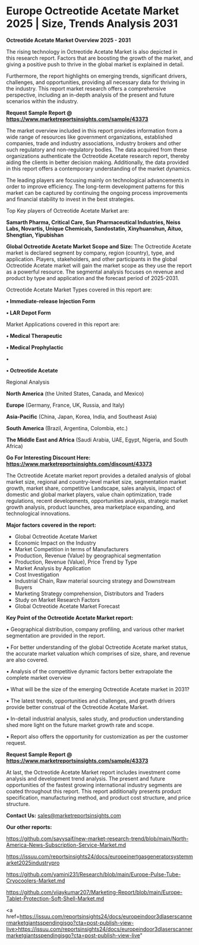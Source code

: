 # Europe Octreotide Acetate Market 2025 | Size, Trends Analysis 2031

<Strong> Octreotide Acetate Market Overview 2025 - 2031</strong>

The rising technology in Octreotide Acetate Market is also depicted in this research report. Factors that are boosting the growth of the market, and giving a positive push to thrive in the global market is explained in detail.

Furthermore, the report highlights on emerging trends, significant drivers, challenges, and opportunities, providing all necessary data for thriving in the industry. This report market research offers a comprehensive perspective, including an in-depth analysis of the present and future scenarios within the industry.

<strong>Request Sample Report @ <a href=https://www.marketreportsinsights.com/sample/43373>https://www.marketreportsinsights.com/sample/43373</a></strong>

The market overview included in this report provides information from a wide range of resources like government organizations, established companies, trade and industry associations, industry brokers and other such regulatory and non-regulatory bodies. The data acquired from these organizations authenticate the Octreotide Acetate research report, thereby aiding the clients in better decision making. Additionally, the data provided in this report offers a contemporary understanding of the market dynamics.

The leading players are focusing mainly on technological advancements in order to improve efficiency. The long-term development patterns for this market can be captured by continuing the ongoing process improvements and financial stability to invest in the best strategies.

Top Key players of Octreotide Acetate Market are:

<strong>Samarth Pharma, Critical Care, Sun Pharmaceutical Industries, Neiss Labs, Novartis, Unique Chemicals, Sandostatin, Xinyhuanshun, Aituo, Shengtian, Yipubishan</strong>

<strong><b>Global Octreotide Acetate Market Scope and Size:</b></strong>
The Octreotide Acetate market is declared segment by company, region (country), type, and application. Players, stakeholders, and other participants in the global Octreotide Acetate market will gain the market scope as they use the report as a powerful resource. The segmental analysis focuses on revenue and product by type and application and the forecast period of 2025-2031.

Octreotide Acetate Market Types covered in this report are:

<strong>•  Immediate-release Injection Form

•  LAR Depot Form</strong>

Market Applications covered in this report are:

<strong>•  Medical Therapeutic

•  Medical Prophylactic

•  

•  Octreotide Acetate</strong> 

Regional Analysis

<strong>North America</strong> (the United States, Canada, and Mexico)

<strong>Europe</strong> (Germany, France, UK, Russia, and Italy)

<strong>Asia-Pacific</strong> (China, Japan, Korea, India, and Southeast Asia)

<strong>South America</strong> (Brazil, Argentina, Colombia, etc.)

<strong>The Middle East and Africa</strong> (Saudi Arabia, UAE, Egypt, Nigeria, and South Africa)

<strong>Go For Interesting Discount Here: <a href=https://www.marketreportsinsights.com/discount/43373>https://www.marketreportsinsights.com/discount/43373</a></strong>

The Octreotide Acetate market report provides a detailed analysis of global market size, regional and country-level market size, segmentation market growth, market share, competitive Landscape, sales analysis, impact of domestic and global market players, value chain optimization, trade regulations, recent developments, opportunities analysis, strategic market growth analysis, product launches, area marketplace expanding, and technological innovations.

<strong><b>Major factors covered in the report:</b></strong>
<ul>
  <li>Global Octreotide Acetate Market </li>
  <li>Economic Impact on the Industry</li>
  <li>Market Competition in terms of Manufacturers</li>
  <li>Production, Revenue (Value) by geographical segmentation</li>
  <li>Production, Revenue (Value), Price Trend by Type</li>
  <li>Market Analysis by Application</li>
  <li>Cost Investigation</li>
  <li>Industrial Chain, Raw material sourcing strategy and Downstream Buyers</li>
  <li>Marketing Strategy comprehension, Distributors and Traders</li>
  <li>Study on Market Research Factors</li>
  <li>Global Octreotide Acetate Market Forecast</li>
</ul>

<strong><b>Key Point of the Octreotide Acetate Market report:</b></strong>

• Geographical distribution, company profiling, and various other market segmentation are provided in the report.

• For better understanding of the global Octreotide Acetate market status, the accurate market valuation which comprises of size, share, and revenue are also covered.

• Analysis of the competitive dynamic factors better extrapolate the complete market overview

• What will be the size of the emerging Octreotide Acetate market in 2031?

• The latest trends, opportunities and challenges, and growth drivers provide better construal of the Octreotide Acetate Market.

• In-detail industrial analysis, sales study, and production understanding shed more light on the future market growth rate and scope.

• Report also offers the opportunity for customization as per the customer request.

<strong>Request Sample Report @ <a href=https://www.marketreportsinsights.com/sample/43373>https://www.marketreportsinsights.com/sample/43373</a></strong>

At last, the Octreotide Acetate Market report includes investment come analysis and development trend analysis. The present and future opportunities of the fastest growing international industry segments are coated throughout this report. This report additionally presents product specification, manufacturing method, and product cost structure, and price structure.

<strong>Contact Us:</strong>
sales@marketreportsinsights.com

<strong>Our other reports:</strong>

<a href=https://github.com/sayysaif/new-market-research-trend/blob/main/North-America-News-Subscription-Service-Market.md>https://github.com/sayysaif/new-market-research-trend/blob/main/North-America-News-Subscription-Service-Market.md</a>

<a href=https://issuu.com/reportsinsights24/docs/europeinertgasgeneratorsystemmarket2025industrypro>https://issuu.com/reportsinsights24/docs/europeinertgasgeneratorsystemmarket2025industrypro</a>

<a href=https://github.com/yamini231/Research/blob/main/Europe-Pulse-Tube-Cryocoolers-Market.md>https://github.com/yamini231/Research/blob/main/Europe-Pulse-Tube-Cryocoolers-Market.md</a>

<a href=https://github.com/vijaykumar207/Marketing-Report/blob/main/Europe-Tablet-Protection-Soft-Shell-Market.md>https://github.com/vijaykumar207/Marketing-Report/blob/main/Europe-Tablet-Protection-Soft-Shell-Market.md</a>

<a href=https://issuu.com/reportsinsights24/docs/europeindoor3dlaserscannermarketgiantsspendingisgo?cta=post-publish-view-live>https://issuu.com/reportsinsights24/docs/europeindoor3dlaserscannermarketgiantsspendingisgo?cta=post-publish-view-live</a>"
